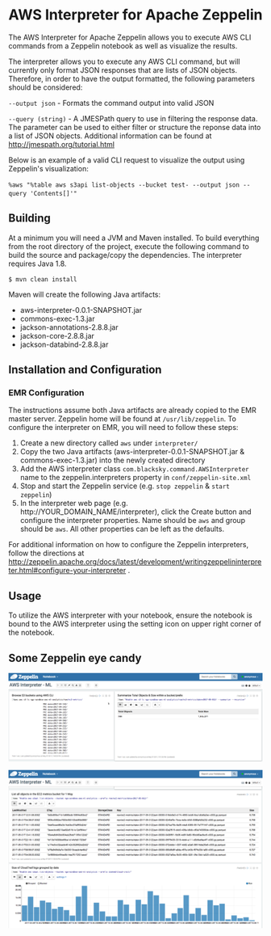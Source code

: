 # AWS Interpreter for Apache Zeppelin

The AWS Interpreter for Apache Zeppelin allows you to execute AWS CLI commands from a Zeppelin notebook as well as visualize the results.

The interpreter allows you to execute any AWS CLI command, but will currently only format JSON responses that are lists of JSON objects. Therefore, in order to have the output formatted, the following parameters should be considered:

`--output json` - Formats the command output into valid JSON

`--query (string)` - A JMESPath query to use in filtering the response data. The parameter can be used to either filter or structure the reponse data into a list of JSON objects. Additional information can be found at http://jmespath.org/tutorial.html 

Below is an example of a valid CLI request to visualize the output using Zeppelin's visualization:

`%aws "%table aws s3api list-objects --bucket test- --output json --query 'Contents[]'"` 

## Building

At a minimum you will need a JVM and Maven installed. To build everything from the root directory of the project, execute the following command to build the source and package/copy the dependencies. The interpreter requires Java 1.8.

```
$ mvn clean install
```
Maven will create the following Java artifacts:

* aws-interpreter-0.0.1-SNAPSHOT.jar
* commons-exec-1.3.jar
* jackson-annotations-2.8.8.jar
* jackson-core-2.8.8.jar
* jackson-databind-2.8.8.jar

## Installation and Configuration

### EMR Configuration

The instructions assume both Java artifacts are already copied to the EMR master server. Zeppelin home will be found at `/usr/lib/zeppelin`. To configure the interpreter on EMR, you will need to follow these steps:

1. Create a new directory called `aws` under `interpreter/` 
2. Copy the two Java artifacts (aws-interpreter-0.0.1-SNAPSHOT.jar & commons-exec-1.3.jar) into the newly created directory
3. Add the AWS interpreter class `com.blacksky.command.AWSInterpreter` name to the zeppelin.interpreters property in `conf/zeppelin-site.xml`
4. Stop and start the Zeppelin service (e.g. `stop zeppelin` & `start zeppelin`)
5. In the interpreter web page (e.g. http://YOUR_DOMAIN_NAME/interpreter), click the Create button and configure the interpreter properties. Name should be `aws` and group should be `aws`. All other properties can be left as the defaults.

For additional information on how to configure the Zeppelin interpreters, follow the directions at http://zeppelin.apache.org/docs/latest/development/writingzeppelininterpreter.html#configure-your-interpreter .

## Usage

To utilize the AWS interpreter with your notebook, ensure the notebook is bound to the AWS interpreter using the setting icon on upper right corner of the notebook.

## Some Zeppelin eye candy

<p align="center">
	<a href="https://raw.githubusercontent.com/ajiezzi/aws-interpreter/master/docs/images/image_001.png" target="_blank"><img align="center" src="https://raw.githubusercontent.com/ajiezzi/aws-interpreter/master/docs/images/image_001.png" alt="Browse S3 buckets using Zeppelin"></a><br/><br/>
	<a href="https://raw.githubusercontent.com/ajiezzi/aws-interpreter/master/docs/images/image_002.png" target="_blank"><img align="center" src="https://raw.githubusercontent.com/ajiezzi/aws-interpreter/master/docs/images/image_002.png" alt="List and graph objects stored in S3 buckets using Zeppelin"></a><br/><br/>
</p>
